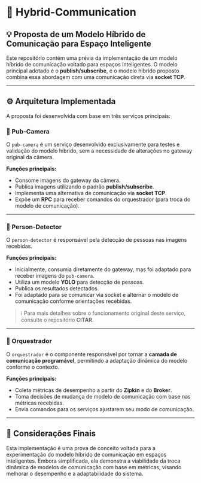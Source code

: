 # 📡 Hybrid-Communication

## 💡 Proposta de um Modelo Híbrido de Comunicação para Espaço Inteligente

Este repositório contém uma prévia da implementação de um modelo híbrido de comunicação voltado para espaços inteligentes. O modelo principal adotado é o **publish/subscribe**, e o modelo híbrido proposto combina essa abordagem com uma comunicação direta via **socket TCP**.

---

## ⚙️ Arquitetura Implementada

A proposta foi desenvolvida com base em três serviços principais:

### 🎥 Pub-Camera

O `pub-camera` é um serviço desenvolvido exclusivamente para testes e validação do modelo híbrido, sem a necessidade de alterações no gateway original da câmera.

**Funções principais:**
- Consome imagens do gateway da câmera.
- Publica imagens utilizando o padrão **publish/subscribe**.
- Implementa uma alternativa de comunicação via **socket TCP**.
- Expõe um **RPC** para receber comandos do orquestrador (para troca do modelo de comunicação).

---

### 🧍 Person-Detector

O `person-detector` é responsável pela detecção de pessoas nas imagens recebidas.

**Funções principais:**
- Inicialmente, consumia diretamente do gateway, mas foi adaptado para receber imagens do `pub-camera`.
- Utiliza um modelo **YOLO** para detecção de pessoas.
- Publica os resultados detectados.
- Foi adaptado para se comunicar via socket e alternar o modelo de comunicação conforme orientações recebidas.

> ℹ️ Para mais detalhes sobre o funcionamento original deste serviço, consulte o repositório **CITAR**.

---

### 🧠 Orquestrador

O `orquestrador` é o componente responsável por tornar a **camada de comunicação programável**, permitindo a adaptação dinâmica do modelo conforme o contexto.

**Funções principais:**
- Coleta métricas de desempenho a partir do **Zipkin** e do **Broker**.
- Toma decisões de mudança de modelo de comunicação com base nas métricas recebidas.
- Envia comandos para os serviços ajustarem seu modo de comunicação.

---

## 🚀 Considerações Finais

Esta implementação é uma prova de conceito voltada para a experimentação do modelo híbrido de comunicação em espaços inteligentes. Embora simplificada, ela demonstra a viabilidade da troca dinâmica de modelos de comunicação com base em métricas, visando melhorar o desempenho e a adaptabilidade do sistema.

